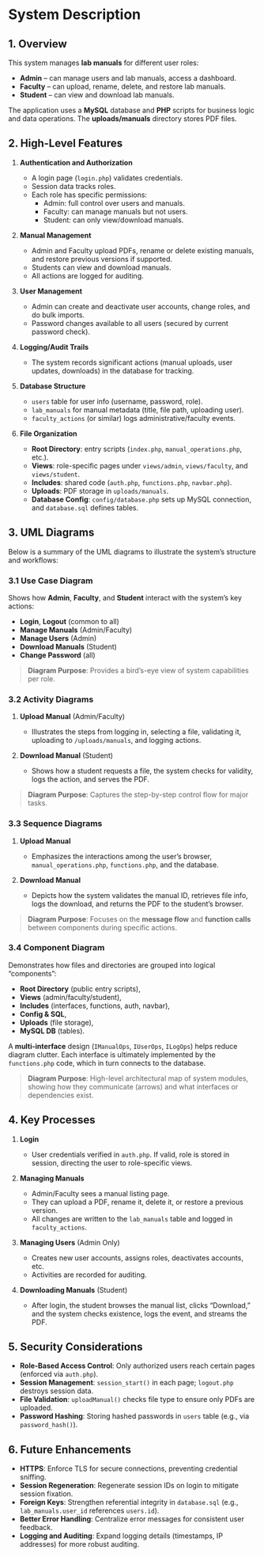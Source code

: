 # System Description


## 1. Overview

This system manages **lab manuals** for different user roles:

- **Admin** – can manage users and lab manuals, access a dashboard.
- **Faculty** – can upload, rename, delete, and restore lab manuals.
- **Student** – can view and download lab manuals.

The application uses a **MySQL** database and **PHP** scripts for business logic and data operations. The **uploads/manuals** directory stores PDF files.

## 2. High-Level Features

1. **Authentication and Authorization**  
   - A login page (`login.php`) validates credentials.  
   - Session data tracks roles.  
   - Each role has specific permissions:  
     - Admin: full control over users and manuals.  
     - Faculty: can manage manuals but not users.  
     - Student: can only view/download manuals.

2. **Manual Management**  
   - Admin and Faculty upload PDFs, rename or delete existing manuals, and restore previous versions if supported.  
   - Students can view and download manuals.  
   - All actions are logged for auditing.

3. **User Management**  
   - Admin can create and deactivate user accounts, change roles, and do bulk imports.  
   - Password changes available to all users (secured by current password check).

4. **Logging/Audit Trails**  
   - The system records significant actions (manual uploads, user updates, downloads) in the database for tracking.

5. **Database Structure**  
   - `users` table for user info (username, password, role).  
   - `lab_manuals` for manual metadata (title, file path, uploading user).  
   - `faculty_actions` (or similar) logs administrative/faculty events.

6. **File Organization**  
   - **Root Directory**: entry scripts (`index.php`, `manual_operations.php`, etc.).  
   - **Views**: role-specific pages under `views/admin`, `views/faculty`, and `views/student`.  
   - **Includes**: shared code (`auth.php`, `functions.php`, `navbar.php`).  
   - **Uploads**: PDF storage in `uploads/manuals`.  
   - **Database Config**: `config/database.php` sets up MySQL connection, and `database.sql` defines tables.

## 3. UML Diagrams

Below is a summary of the UML diagrams to illustrate the system’s structure and workflows:

### 3.1 Use Case Diagram

Shows how **Admin**, **Faculty**, and **Student** interact with the system’s key actions:

- **Login**, **Logout** (common to all)  
- **Manage Manuals** (Admin/Faculty)  
- **Manage Users** (Admin)  
- **Download Manuals** (Student)  
- **Change Password** (all)

> **Diagram Purpose**: Provides a bird’s-eye view of system capabilities per role.

### 3.2 Activity Diagrams

1. **Upload Manual** (Admin/Faculty)  
   - Illustrates the steps from logging in, selecting a file, validating it, uploading to `/uploads/manuals`, and logging actions.

2. **Download Manual** (Student)  
   - Shows how a student requests a file, the system checks for validity, logs the action, and serves the PDF.

> **Diagram Purpose**: Captures the step-by-step control flow for major tasks.

### 3.3 Sequence Diagrams

1. **Upload Manual**  
   - Emphasizes the interactions among the user’s browser, `manual_operations.php`, `functions.php`, and the database.

2. **Download Manual**  
   - Depicts how the system validates the manual ID, retrieves file info, logs the download, and returns the PDF to the student’s browser.

> **Diagram Purpose**: Focuses on the **message flow** and **function calls** between components during specific actions.

### 3.4 Component Diagram

Demonstrates how files and directories are grouped into logical “components”:

- **Root Directory** (public entry scripts),  
- **Views** (admin/faculty/student),  
- **Includes** (interfaces, functions, auth, navbar),  
- **Config & SQL**,  
- **Uploads** (file storage),  
- **MySQL DB** (tables).

A **multi-interface** design (`IManualOps`, `IUserOps`, `ILogOps`) helps reduce diagram clutter. Each interface is ultimately implemented by the `functions.php` code, which in turn connects to the database.

> **Diagram Purpose**: High-level architectural map of system modules, showing how they communicate (arrows) and what interfaces or dependencies exist.

## 4. Key Processes

1. **Login**  
   - User credentials verified in `auth.php`. If valid, role is stored in session, directing the user to role-specific views.

2. **Managing Manuals**  
   - Admin/Faculty sees a manual listing page.  
   - They can upload a PDF, rename it, delete it, or restore a previous version.  
   - All changes are written to the `lab_manuals` table and logged in `faculty_actions`.

3. **Managing Users** (Admin Only)  
   - Creates new user accounts, assigns roles, deactivates accounts, etc.  
   - Activities are recorded for auditing.

4. **Downloading Manuals** (Student)  
   - After login, the student browses the manual list, clicks “Download,” and the system checks existence, logs the event, and streams the PDF.

## 5. Security Considerations

- **Role-Based Access Control**: Only authorized users reach certain pages (enforced via `auth.php`).  
- **Session Management**: `session_start()` in each page; `logout.php` destroys session data.  
- **File Validation**: `uploadManual()` checks file type to ensure only PDFs are uploaded.  
- **Password Hashing**: Storing hashed passwords in `users` table (e.g., via `password_hash()`).

## 6. Future Enhancements

- **HTTPS**: Enforce TLS for secure connections, preventing credential sniffing.  
- **Session Regeneration**: Regenerate session IDs on login to mitigate session fixation.  
- **Foreign Keys**: Strengthen referential integrity in `database.sql` (e.g., `lab_manuals.user_id` references `users.id`).  
- **Better Error Handling**: Centralize error messages for consistent user feedback.  
- **Logging and Auditing**: Expand logging details (timestamps, IP addresses) for more robust auditing.
